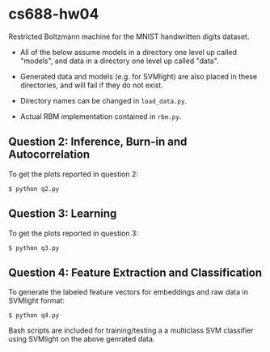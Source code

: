 cs688-hw04
==========

Restricted Boltzmann machine for the MNIST handwritten digits dataset.

* All of the below assume models in a directory one level up called "models", and data in a directory one level up called "data".

* Generated data and models (e.g. for SVMlight) are also placed in these directories, and will fail if they do not exist.

* Directory names can be changed in `load_data.py`.

* Actual RBM implementation contained in `rbm.py`.

Question 2: Inference, Burn-in and Autocorrelation
----------

To get the plots reported in question 2:

```
$ python q2.py
```

Question 3: Learning
----------

To get the plots reported in question 3:

```
$ python q3.py
```

Question 4: Feature Extraction and Classification
----------

To generate the labeled feature vectors for embeddings and raw data in SVMlight format:

```
$ python q4.py
```

Bash scripts are included for training/testing a a multiclass SVM classifier using SVMlight on the above genrated data.